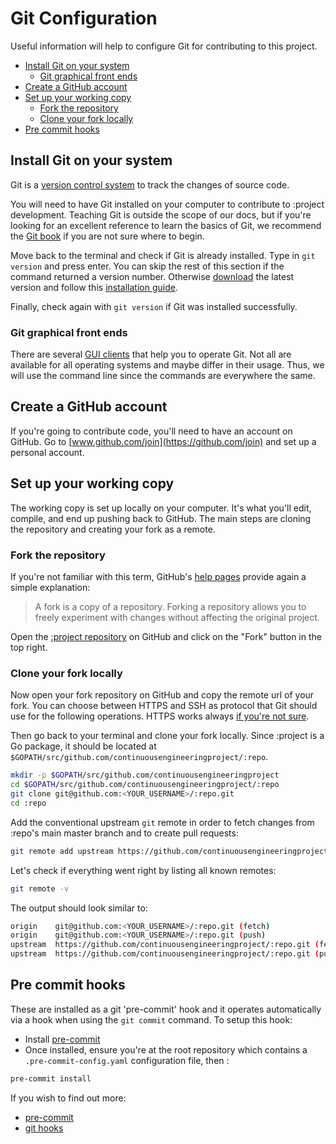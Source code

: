 # Git Configuration
Useful information will help to configure Git for contributing to this project.

- [Install Git on your system](#Install-Git-on-your-system)
    * [Git graphical front ends](#Git-graphical-front-ends)
- [Create a GitHub account](#Create-a-GitHub-account)
- [Set up your working copy](#Set-up-your-working-copy)
  * [Fork the repository](#Fork-the-repository)
  * [Clone your fork locally](#Clone-your-fork-locally)
- [Pre commit hooks](#Pre-commit-hooks)


## Install Git on your system
Git is a [version control system](https://en.wikipedia.org/wiki/Version_control) to track the changes of source code.

You will need to have Git installed on your computer to contribute to :project development. Teaching Git is outside the scope of our docs, but if you're looking for an excellent reference to learn the basics of Git, we recommend the [Git book](https://git-scm.com/book/) if you are not sure where to begin.

Move back to the terminal and check if Git is already installed. Type in `git version` and press enter. You can skip the rest of this section if the command returned a version number. Otherwise [download](https://git-scm.com/downloads) the latest version and follow this [installation guide](https://git-scm.com/book/en/v2/Getting-Started-Installing-Git).

Finally, check again with `git version` if Git was installed successfully.

### Git graphical front ends
There are several [GUI clients](https://git-scm.com/downloads/guis) that help you to operate Git. Not all are available for all operating systems and maybe differ in their usage. Thus, we will use the command line since the commands are everywhere the same.


## Create a GitHub account
If you're going to contribute code, you'll need to have an account on GitHub. Go to [www.github.com/join](https://github.com/join) and set up a personal account.


## Set up your working copy
The working copy is set up locally on your computer. It's what you'll edit, compile, and end up pushing back to GitHub. The main steps are cloning the repository and creating your fork as a remote.

### Fork the repository
If you're not familiar with this term, GitHub's [help pages](https://help.github.com/articles/fork-a-repo/) provide again a simple explanation:

> A fork is a copy of a repository. Forking a repository allows you to freely experiment with changes without affecting the original project.

Open the [:project repository](https://github.com/continuousengineeringproject/:repo) on GitHub and click on the "Fork" button in the top right.

### Clone your fork locally
Now open your fork repository on GitHub and copy the remote url of your fork. You can choose between HTTPS and SSH as protocol that Git should use for the following operations. HTTPS works always [if you're not sure](https://help.github.com/articles/which-remote-url-should-i-use/).

Then go back to your terminal and clone your fork locally. Since :project is a Go package, it should be located at `$GOPATH/src/github.com/continuousengineeringproject/:repo`.

```sh
mkdir -p $GOPATH/src/github.com/continuousengineeringproject
cd $GOPATH/src/github.com/continuousengineeringproject/:repo
git clone git@github.com:<YOUR_USERNAME>/:repo.git
cd :repo
```

Add the conventional upstream `git` remote in order to fetch changes from :repo's main master
branch and to create pull requests:

```sh
git remote add upstream https://github.com/continuousengineeringproject/:repo.git
```

Let's check if everything went right by listing all known remotes:

```sh
git remote -v
```

The output should look similar to:

```sh
origin    git@github.com:<YOUR_USERNAME>/:repo.git (fetch)
origin    git@github.com:<YOUR_USERNAME>/:repo.git (push)
upstream  https://github.com/continuousengineeringproject/:repo.git (fetch)
upstream  https://github.com/continuousengineeringproject/:repo.git (push)
```

## Pre commit hooks
These are installed as a git 'pre-commit' hook and it operates automatically via a hook when using the `git commit` command. To setup this hook:

- Install [pre-commit](https://pre-commit.com/#install)
- Once installed, ensure you're at the root repository which contains a `.pre-commit-config.yaml` configuration file, then :

```bash
pre-commit install
```

If you wish to find out more:
- [pre-commit](https://pre-commit.com)
- [git hooks](https://git-scm.com/book/en/v2/Customizing-Git-Git-Hooks)
